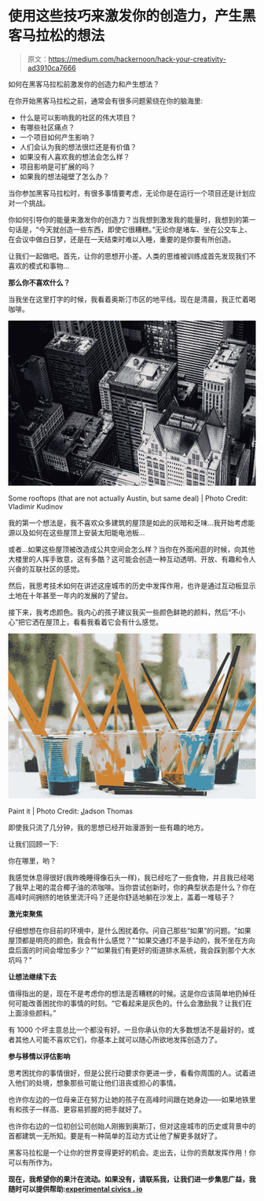 # 使用这些技巧来激发你的创造力，产生黑客马拉松的想法

> 原文：<https://medium.com/hackernoon/hack-your-creativity-ad3910ca7666>

如何在黑客马拉松前激发你的创造力和产生想法？

在你开始黑客马拉松之前，通常会有很多问题萦绕在你的脑海里:

*   什么是可以影响我的社区的伟大项目？
*   有哪些社区痛点？
*   一个项目如何产生影响？
*   人们会认为我的想法很烂还是有价值？
*   如果没有人喜欢我的想法会怎么样？
*   项目影响是可扩展的吗？
*   如果我的想法碰壁了怎么办？

当你参加黑客马拉松时，有很多事情要考虑，无论你是在运行一个项目还是计划应对一个挑战。

你如何引导你的能量来激发你的创造力？当我想到激发我的能量时，我想到的第一句话是，“今天就创造一些东西，即使它很糟糕。”无论你是堵车、坐在公交车上、在会议中做白日梦，还是在一天结束时难以入睡，重要的是你要有所创造。

让我们一起做吧。首先，让你的思想开小差。人类的思维被训练成首先发现我们不喜欢的模式和事物…

**那么你不喜欢什么？**

当我坐在这里打字的时候，我看着奥斯汀市区的地平线。现在是清晨，我正忙着喝咖啡。

![](img/116868022c063d36fb740e257d93ea8e.png)

Some rooftops (that are not actually Austin, but same deal) | Photo Credit: Vladimir Kudinov

我的第一个想法是，我不喜欢众多建筑的屋顶是如此的灰暗和乏味…我开始考虑能源以及如何在这些屋顶上安装太阳能电池板…

或者…如果这些屋顶被改造成公共空间会怎么样？当你在外面闲逛的时候，向其他大楼里的人挥手致意，这有多酷？这可能会创造一种互动透明、开放、有趣和令人兴奋的互联社区的感觉。

然后，我思考技术如何在讲述这座城市的历史中发挥作用，也许是通过互动板显示土地在十年甚至一年内的发展的了望台。

接下来，我考虑颜色。我内心的孩子建议我买一些颜色鲜艳的颜料，然后“不小心”把它洒在屋顶上，看看我看着它会有什么感觉。

![](img/a1f74162485934c7091a0f3825b4a921.png)

Paint it | Photo Credit: [J](https://www.pexels.com/u/jadson-thomas-164235/)adson Thomas

即使我只流了几分钟，我的思想已经开始漫游到一些有趣的地方。

让我们回顾一下:

你在哪里，哟？

我感觉休息得很好(我昨晚睡得像石头一样)，我已经吃了一些食物，并且我已经喝了我早上喝的混合椰子油的浓咖啡。当你尝试创新时，你的典型状态是什么？你在高峰时间拥挤的地铁里流汗吗？还是你舒适地躺在沙发上，盖着一堆毯子？

**激光束聚焦**

仔细想想在你目前的环境中，是什么困扰着你。问自己那些“如果”的问题。"如果屋顶都是明亮的颜色，我会有什么感觉？"“如果交通灯不是手动的，我不坐在方向盘后面的时间会增加多少？”"如果我们有更好的街道排水系统，我会踩到那个大水坑吗？"

**让想法继续下去**

值得指出的是，现在不是考虑你的想法是否糟糕的时候。这是你应该简单地扔掉任何可能改善困扰你的事情的时刻。“它看起来是灰色的。什么会激励我？让我们在上面涂些颜料。”

有 1000 个坏主意总比一个都没有好。一旦你承认你的大多数想法不是最好的，或者其他人可能不喜欢它们，你基本上就可以随心所欲地发挥创造力了。

**参与移情以评估影响**

思考困扰你的事情很好，但是公民行动要求你更进一步，看看你周围的人。试着进入他们的处境，想象那些可能让他们沮丧或担心的事情。

也许你左边的一位母亲正在努力让她的孩子在高峰时间跟在她身边——如果地铁里有和孩子一样高、更容易抓握的把手就好了。

也许你右边的一位初创公司创始人刚搬到奥斯汀，但对这座城市的历史或背景中的首都建筑一无所知。要是有一种简单的互动方式让他了解更多就好了。

黑客马拉松是一个让你的世界变得更好的机会。走出去，让你的贡献发挥作用！你可以有所作为。

**现在，我希望你的果汁在流动。如果没有，请联系我，让我们进一步集思广益，我随时可以提供帮助:**[**experimental civics . io**](https://www.experimentalcivics.io/)